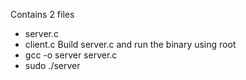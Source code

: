 Contains 2 files
- server.c
- client.c
Build server.c and run the binary using root
- gcc -o server server.c
- sudo ./server
